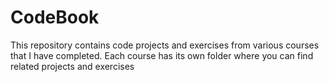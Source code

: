 # CodeBook

This repository contains code projects and exercises from various courses that I have completed. Each course has its own folder where you can find related projects and exercises
